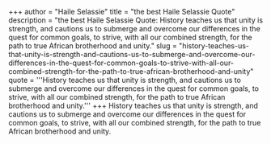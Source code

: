 +++
author = "Haile Selassie"
title = "the best Haile Selassie Quote"
description = "the best Haile Selassie Quote: History teaches us that unity is strength, and cautions us to submerge and overcome our differences in the quest for common goals, to strive, with all our combined strength, for the path to true African brotherhood and unity."
slug = "history-teaches-us-that-unity-is-strength-and-cautions-us-to-submerge-and-overcome-our-differences-in-the-quest-for-common-goals-to-strive-with-all-our-combined-strength-for-the-path-to-true-african-brotherhood-and-unity"
quote = '''History teaches us that unity is strength, and cautions us to submerge and overcome our differences in the quest for common goals, to strive, with all our combined strength, for the path to true African brotherhood and unity.'''
+++
History teaches us that unity is strength, and cautions us to submerge and overcome our differences in the quest for common goals, to strive, with all our combined strength, for the path to true African brotherhood and unity.

